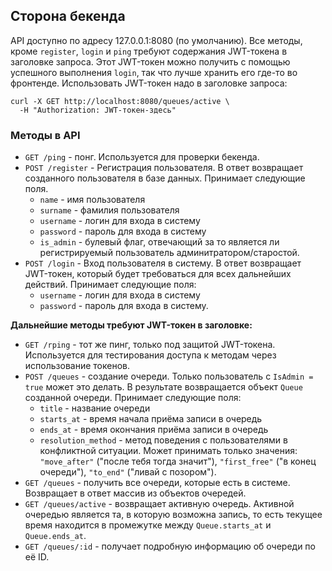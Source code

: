 ## Сторона бекенда

API доступно по адресу 127.0.0.1:8080 (по умолчанию).
Все методы, кроме `register`, `login` и `ping` требуют содержания JWT-токена в заголовке запроса.
Этот JWT-токен можно получить с помощью успешного выполнения `login`, так что лучше хранить его где-то во фронтенде.
Использовать JWT-токен надо в заголовке запроса:
```
curl -X GET http://localhost:8080/queues/active \
  -H "Authorization: JWT-токен-здесь"
```

### Методы в API

- `GET /ping` - понг. Используется для проверки бекенда.
- `POST /register` - Регистрация пользователя. В ответ возвращает созданного пользователя в базе данных. Принимает следующие поля. 
    - `name` - имя пользователя
    - `surname` - фамилия пользователя
    - `username` - логин для входа в систему
    - `password` - пароль для входа в систему
    - `is_admin` - булевый флаг, отвечающий за то является ли регистрируемый пользователь админитратором/старостой. 
- `POST /login` - Вход пользователя в систему. В ответ возвращает JWT-токен, который будет требоваться для всех дальнейших действий. Принимает следующие поля:
    - `username` - логин для входа в систему
    - `password` - пароль для входа в систему.

**Дальнейшие методы требуют JWT-токен в заголовке:**
- `GET /rping` - тот же пинг, только под защитой JWT-токена. Используется для тестирования доступа к методам через использование токенов.
- `POST /queues` - создание очереди. Только пользователь с `IsAdmin = true` может это делать. В результате возвращается объект `Queue` созданной очереди. Принимает следующие поля:
    - `title` - название очереди
    - `starts_at` - время начала приёма записи в очередь
    - `ends_at` - время окончания приёма записи в очередь
    - `resolution_method` - метод поведения с пользователями в конфликтной ситуации. Может принимать только значения: `"move_after"` ("после тебя тогда значит"), `"first_free"` ("в конец очереди"), `"to_end"` ("ливай с позором").
- `GET /queues` - получить все очереди, которые есть в системе. Возвращает в ответ массив из объектов очередей.
- `GET /queues/active` - возвращает активную очередь. Активной очередью является та, в которую возможна запись, то есть текущее время находится в промежутке между `Queue.starts_at` и `Queue.ends_at`.
- `GET /queues/:id` - получает подробную информацию об очереди по её ID. 